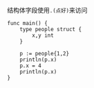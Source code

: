 结构体字段使用`.(点好)`来访问

```
func main() {
	type people struct {
		x,y int
	}

	p := people{1,2}
	println(p.x)
	p.x = 4
	println(p.x)
}
```



